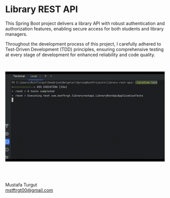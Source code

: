 # Library REST API


This Spring Boot project delivers a library API with robust authentication and authorization features, enabling secure access for both students and library managers. 

Throughout the development process of this project, I carefully adhered to Test-Driven Development (TDD) principles, ensuring comprehensive testing at every stage of development for enhanced reliability and code quality. 

<br>

![Test Gif](assets/test.gif)

<br>
<br>

Mustafa Turgut  
mstftrgt00@gmail.com

